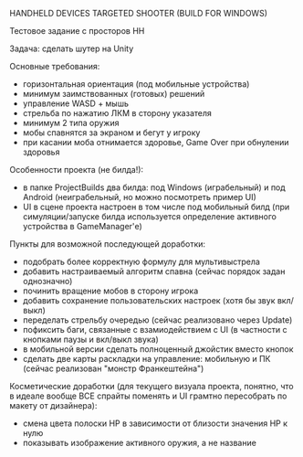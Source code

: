 HANDHELD DEVICES TARGETED SHOOTER (BUILD FOR WINDOWS) 

Тестовое задание с просторов HH

Задача: сделать шутер на Unity

Основные требования:
- горизонтальная ориентация (под мобильные устройства)
- минимум заимствованных (готовых) решений
- управление WASD + мышь
- стрельба по нажатию ЛКМ в сторону указателя
- минимум 2 типа оружия
- мобы спавнятся за экраном и бегут у игроку
- при касании моба отнимается здоровье, Game Over при обнулении здоровья

Особенности проекта (не билда!):
- в папке ProjectBuilds два билда: под Windows (играбельный) и под Android (неиграбельный, но можно посмотреть пример UI)
- UI в сцене проекта настроен в том числе под мобильный билд (при симуляции/запуске билда используется определение активного устройства в GameManager'е)

Пункты для возможной последующей доработки:
- подобрать более корректную формулу для мультивыстрела
- добавить настраиваемый алгоритм спавна (сейчас порядок задан однозначно)
- починить вращение мобов в сторону игрока
- добавить сохранение пользовательских настроек (хотя бы звук вкл/выкл)
- переделать стрельбу очередью (сейчас реализовано через Update)
- пофиксить баги, связанные с взамиодействием с UI (в частности с кнопками паузы и вкл/выкл звука)
- в мобильной версии сделать полноценный джойстик вместо кнопок
- сделать две карты раскладки на управление: мобильную и ПК (сейчас реализован "монстр Франкештейна")

Косметические доработки (для текущего визуала проекта, понятно, что в идеале вообще ВСЕ спрайты поменять и UI грамтно пересобрать по макету от дизайнера):
- смена цвета полоски HP в зависимости от близости значения HP к нулю
- показывать изображение активного оружия, а не название
